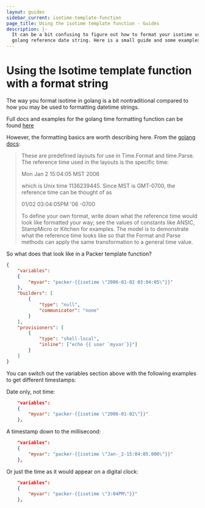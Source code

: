```yaml
---
layout: guides
sidebar_current: isotime-template-function
page_title: Using the isotime template function - Guides
description: |-
  It can be a bit confusing to figure out how to format your isotime using the
  golang reference date string. Here is a small guide and some examples.
---
```


# Using the Isotime template function with a format string

The way you format isotime in golang is a bit nontraditional compared to how
you may be used to formatting datetime strings.

Full docs and examples for the golang time formatting function can be found
[here](https://golang.org/pkg/time/#example_Time_Format)

However, the formatting basics are worth describing here. From the [golang docs](https://golang.org/pkg/time/#pkg-constants):


>These are predefined layouts for use in Time.Format and time.Parse. The
>reference time used in the layouts is the specific time:
>
>Mon Jan 2 15:04:05 MST 2006
>
>which is Unix time 1136239445. Since MST is GMT-0700, the reference time
>can be thought of as
>
>01/02 03:04:05PM '06 -0700
>
> To define your own format, write down what the reference time would look like
> formatted your way; see the values of constants like ANSIC, StampMicro or
> Kitchen for examples. The model is to demonstrate what the reference time
> looks like so that the Format and Parse methods can apply the same
> transformation to a general time value.


So what does that look like in a Packer template function?

``` json
{
	"variables":
	{
		"myvar": "packer-{{isotime \"2006-01-02 03:04:05\"}}"
	},
	"builders": [
		{
			"type": "null",
			"communicator": "none"
		}
	],
	"provisioners": [
		{
			"type": "shell-local",
			"inline": ["echo {{ user `myvar`}}"]
		}
	]
}
```

You can switch out the variables section above with the following examples to
get different timestamps:

Date only, not time:

```json
	"variables":
	{
		"myvar": "packer-{{isotime \"2006-01-02\"}}"
	},
```

A timestamp down to the millisecond:

```json
	"variables":
	{
		"myvar": "packer-{{isotime \"Jan-_2-15:04:05.000\"}}"
	},
```

Or just the time as it would appear on a digital clock:

```json
	"variables":
	{
		"myvar": "packer-{{isotime \"3:04PM\"}}"
	},
```